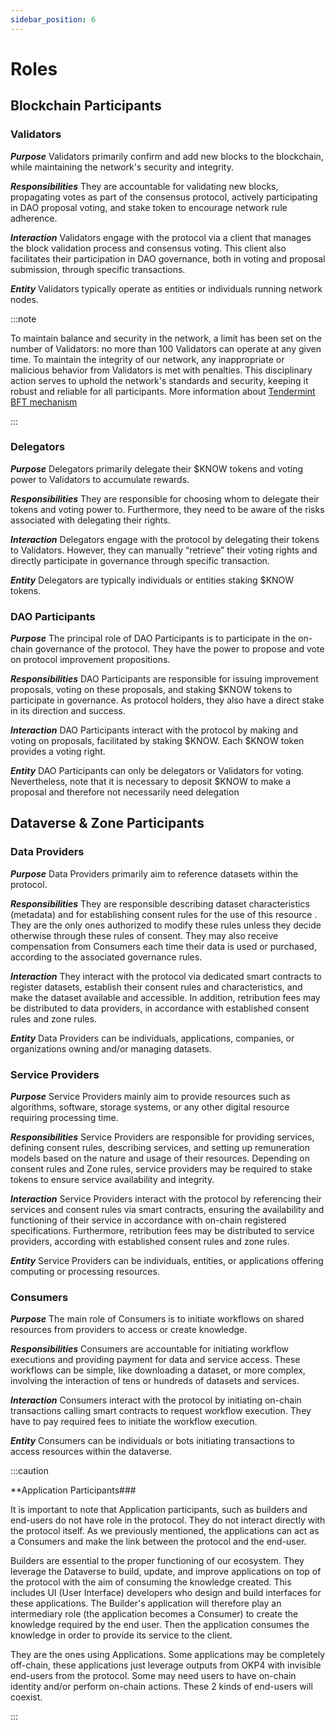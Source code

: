 ```yaml
---
sidebar_position: 6
---
```


# Roles

## Blockchain Participants

### Validators

***Purpose***
Validators primarily confirm and add new blocks to the blockchain, while maintaining the network's security and integrity.

***Responsibilities***
They are accountable for validating new blocks, propagating votes as part of the consensus protocol, actively participating in DAO proposal voting, and stake token to encourage network rule adherence.

***Interaction***
Validators engage with the protocol via a client that manages the block validation process and consensus voting. This client also facilitates their participation in DAO governance, both in voting and proposal submission, through specific transactions.

***Entity***
Validators typically operate as entities or individuals running network nodes.

:::note

To maintain balance and security in the network, a limit has been set on the number of Validators: no more than 100 Validators can operate at any given time.
To maintain the integrity of our network, any inappropriate or malicious behavior from Validators is met with penalties. This disciplinary action serves to uphold the network's standards and security, keeping it robust and reliable for all participants.
More information about [Tendermint BFT mechanism](https://tendermint.com/core/)

:::

### Delegators

***Purpose***
Delegators primarily delegate their $KNOW tokens and voting power to Validators to accumulate rewards.

***Responsibilities***
They are responsible for choosing whom to delegate their tokens and voting power to. Furthermore, they need to be aware of the risks associated with delegating their rights.

***Interaction***
Delegators engage with the protocol by delegating their tokens to Validators. However, they can manually “retrieve” their voting rights and directly participate in governance through specific transaction.

***Entity***
Delegators are typically individuals or entities staking $KNOW tokens.

### DAO Participants

***Purpose***
The principal role of DAO Participants is to participate in the on-chain governance of the protocol. They have the power to propose and vote on protocol improvement propositions.

***Responsibilities***
DAO Participants are responsible for issuing improvement proposals, voting on these proposals, and staking $KNOW tokens to participate in governance. As protocol holders, they also have a direct stake in its direction and success.

***Interaction***
DAO Participants interact with the protocol by making and voting on proposals, facilitated by staking $KNOW. Each $KNOW token provides a voting right.

***Entity***
DAO Participants can only be delegators or Validators for voting. Nevertheless, note that it is necessary to deposit $KNOW to make a proposal and therefore not necessarily need delegation

## Dataverse & Zone Participants

### Data Providers

***Purpose***
Data Providers primarily aim to reference datasets within the protocol.

***Responsibilities***
They are responsible  describing dataset characteristics (metadata) and for establishing consent rules for the use of this resource . They are the only ones authorized to modify these rules unless they decide otherwise through these rules of consent. They may also receive compensation from Consumers each time their data is used or purchased, according to the associated governance rules.

***Interaction***
They interact with the protocol via dedicated smart contracts to register datasets, establish their consent rules and characteristics, and make the dataset available and accessible. In addition, retribution fees may be distributed to data providers, in accordance with established consent rules and zone rules.

***Entity***
Data Providers can be individuals, applications, companies, or organizations owning and/or managing datasets.

### Service Providers

***Purpose***
Service Providers mainly aim to provide resources such as algorithms, software, storage systems, or any other digital resource requiring processing time.

***Responsibilities***
Service Providers are responsible for providing services, defining consent rules, describing services, and setting up remuneration models based on the nature and usage of their resources. Depending on consent rules and Zone rules, service providers may be required to stake tokens to ensure service availability and integrity.

***Interaction***
Service Providers interact with the protocol by referencing their services and consent rules via smart contracts, ensuring the availability and functioning of their service in accordance with on-chain registered specifications. Furthermore, retribution fees may be distributed to service providers, according with established consent rules and zone rules.

***Entity***
Service Providers can be individuals, entities, or applications offering computing or processing resources.

### Consumers

***Purpose***
The main role of Consumers is to initiate workflows on shared resources from providers to access or create knowledge.

***Responsibilities***
Consumers are accountable for initiating workflow executions and providing payment for data and service access. These workflows can be simple, like downloading a dataset, or more complex, involving the interaction of tens or hundreds of datasets and services.

***Interaction***
Consumers interact with the protocol by initiating on-chain transactions calling smart contracts to request workflow execution. They have to pay required fees to initiate the workflow execution.

***Entity***
Consumers can be individuals or bots initiating transactions to access resources within the dataverse.

:::caution

**Application Participants###

It is important to note that Application participants, such as builders and end-users do not have role in the protocol. They do not interact directly with the protocol itself. As we previously mentioned, the applications can act as a Consumers and make the link between the protocol and the end-user.

Builders are essential to the proper functioning of our ecosystem. They leverage the Dataverse to build, update, and improve applications on top of the protocol with the aim of consuming the knowledge created. This includes UI (User Interface) developers who design and build interfaces for these applications. The Builder's application will therefore play an intermediary role (the application becomes a Consumer) to create the knowledge required by the end user. Then the application consumes the knowledge in order to provide its service to the client.

They are the ones using Applications. Some applications may be completely off-chain, these applications just leverage outputs from OKP4 with invisible end-users from the protocol. Some may need users to have on-chain identity and/or perform on-chain actions. These 2 kinds of end-users will coexist.

:::

